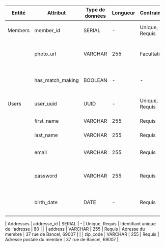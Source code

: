 | Entité  | Attribut         | Type de données | Longueur | Contraintes      | Description                                          | Exemple                                     |
|---------|------------------|-----------------|----------|------------------|------------------------------------------------------|--------------------------------------------|
| Members | member_id        | SERIAL          | -        | Unique, Requis   | Identifiant unique du membre                 | 20                                           |
|         | photo_url        | VARCHAR         | 255      | Facultatif       | URL de l'image de profil du membre           | https://example.com/path/to/image.jpg       |
|         | has_match_making | BOOLEAN         | -        | -                | Indique match making est active               | true                                        |
| Users   | user_uuid        | UUID            | -        | Unique, Requis   | Identifiant unique d'user                 | '03183852-55b9-4808-954c-d390fbbed6f2'                                           |
|         | first_name        | VARCHAR         | 255      | Requis           | Prénom de l'utilisateur                              | Alain                                       |
|         | last_name         | VARCHAR         | 255      | Requis           | Nom de l'utilisateur                                 | Parfait                                     |
|         | email             | VARCHAR         | 255      | Requis           | Adresse email de l'utilisateur                       | alain@example.com                           |
|         | password          | VARCHAR         | 255      | Requis           | Mot de passe email de l'utilisateur                  | p4ssw0rD1!                          |
|         | birth_date        | DATE            | -        | Requis           | Date de naissance de l'utilisateur                   | 1990-01-01                                  |

| Addresses | addresse_id       | SERIAL          | -        | Unique, Requis   | Identifiant unique de l'adresse                 | 80                                           |
|          | address           | VARCHAR         | 255      | Requis           | Adresse du membre                     | 37 rue de Bancel, 69007                     |
|         | zip_code           | VARCHAR         | 255      | Requis           | Adresse postale du membre                     | 37 rue de Bancel, 69007                     |